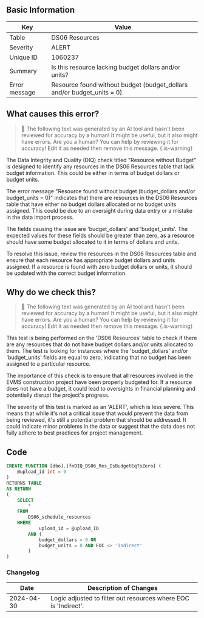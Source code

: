 ## Basic Information
| Key         | Value          |
|-------------|----------------|
| Table       | DS06 Resources |
| Severity    | ALERT |
| Unique ID   | 1060237   |
| Summary     | Is this resource lacking budget dollars and/or units? |
| Error message | Resource found without budget (budget_dollars and/or budget_units = 0). |

## What causes this error?

> :robot: The following text was generated by an AI tool and hasn't been reviewed for accuracy by a human! It might be useful, but it also might have errors. Are you a human? You can help by reviewing it for accuracy! Edit it as needed then remove this message.
{.is-warning}

The Data Integrity and Quality (DIQ) check titled "Resource without Budget" is designed to identify any resources in the DS06 Resources table that lack budget information. This could be either in terms of budget dollars or budget units.

The error message "Resource found without budget (budget_dollars and/or budget_units = 0)" indicates that there are resources in the DS06 Resources table that have either no budget dollars allocated or no budget units assigned. This could be due to an oversight during data entry or a mistake in the data import process.

The fields causing the issue are 'budget_dollars' and 'budget_units'. The expected values for these fields should be greater than zero, as a resource should have some budget allocated to it in terms of dollars and units. 

To resolve this issue, review the resources in the DS06 Resources table and ensure that each resource has appropriate budget dollars and units assigned. If a resource is found with zero budget dollars or units, it should be updated with the correct budget information.
## Why do we check this?

> :robot: The following text was generated by an AI tool and hasn't been reviewed for accuracy by a human! It might be useful, but it also might have errors. Are you a human? You can help by reviewing it for accuracy! Edit it as needed then remove this message.
{.is-warning}

This test is being performed on the 'DS06 Resources' table to check if there are any resources that do not have budget dollars and/or units allocated to them. The test is looking for instances where the 'budget_dollars' and/or 'budget_units' fields are equal to zero, indicating that no budget has been assigned to a particular resource.

The importance of this check is to ensure that all resources involved in the EVMS construction project have been properly budgeted for. If a resource does not have a budget, it could lead to oversights in financial planning and potentially disrupt the project's progress. 

The severity of this test is marked as an 'ALERT', which is less severe. This means that while it's not a critical issue that would prevent the data from being reviewed, it's still a potential problem that should be addressed. It could indicate minor problems in the data or suggest that the data does not fully adhere to best practices for project management.
## Code

```sql
CREATE FUNCTION [dbo].[fnDIQ_DS06_Res_IsBudgetEqToZero] (
	@upload_id int = 0
)
RETURNS TABLE
AS RETURN
(
	SELECT
		*
	FROM
		DS06_schedule_resources
	WHERE
			upload_id = @upload_ID
		AND (
			budget_dollars = 0 OR 
			budget_units = 0 AND EOC <> 'Indirect'
		)
)
```

### Changelog

| Date       | Description of Changes   |
| ---------- | ------------------------ |
| 2024-04-30 | Logic adjusted to filter out resources where EOC is 'Indirect'. |
